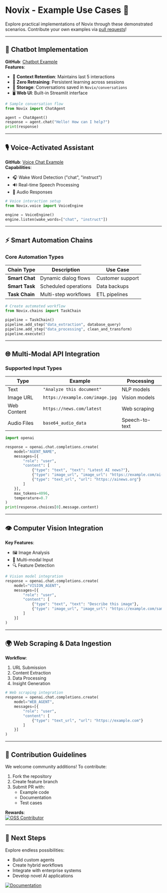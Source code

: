 # Novix - Example Use Cases 🚀

Explore practical implementations of Novix through these demonstrated scenarios. Contribute your own examples via [pull requests](https://github.com/AInovix/Novix/pulls)!

---

## 🤖 Chatbot Implementation

**GitHub**: [Chatbot Example](https://github.com/AInovix/Novix/blob/main/novix/chatbot.py)  
**Features**:
- 🧠 **Context Retention**: Maintains last 5 interactions
- 🔄 **Zero Retraining**: Persistent learning across sessions
- 💾 **Storage**: Conversations saved in `Novix/conversations`
- 🖥️ **Web UI**: Built-in Streamlit interface

```python
# Sample conversation flow
from Novix import ChatAgent

agent = ChatAgent()
response = agent.chat("Hello! How can I help?")
print(response)
```

---

## 🎙️ Voice-Activated Assistant

**GitHub**: [Voice Chat Example](https://github.com/AInovix/Novix/blob/main/novix/voice.py)  
**Capabilities**:
- 🎧 Wake Word Detection ("chat", "instruct")
- 🔊 Real-time Speech Processing
- 📢 Audio Responses

```python
# Voice interaction setup
from Novix.voice import VoiceEngine

engine = VoiceEngine()
engine.listen(wake_words=["chat", "instruct"])
```

---

## ⚡ Smart Automation Chains

### Core Automation Types
| Chain Type       | Description                          | Use Case                  |
|------------------|--------------------------------------|---------------------------|
| **Smart Chat**   | Dynamic dialog flows                 | Customer support          |
| **Smart Task**   | Scheduled operations                 | Data backups              |
| **Task Chain**   | Multi-step workflows                 | ETL pipelines             |

```python
# Create automated workflow
from Novix.chains import TaskChain

pipeline = TaskChain()
pipeline.add_step("data_extraction", database_query)
pipeline.add_step("data_processing", clean_and_transform)
pipeline.execute()
```

---

## 🌐 Multi-Modal API Integration

### Supported Input Types
| Type              | Example                              | Processing                |
|-------------------|--------------------------------------|---------------------------|
| Text              | `"Analyze this document"`            | NLP models                |
| Image URL         | `https://example.com/image.jpg`      | Vision models             |
| Web Content       | `https://news.com/latest`            | Web scraping              |
| Audio Files       | `base64_audio_data`                  | Speech-to-text            |

```python
import openai

response = openai.chat.completions.create(
    model="AGENT_NAME",
    messages=[{
        "role": "user",
        "content": [
            {"type": "text", "text": "Latest AI news?"},
            {"type": "image_url", "image_url": "https://example.com/ai-image.jpg"},
            {"type": "text_url", "url": "https://ainews.org"}
        ]
    }],
    max_tokens=4096,
    temperature=0.7
)
print(response.choices[0].message.content)
```

---

## 👁️ Computer Vision Integration

**Key Features**:
- 🖼️ Image Analysis
- 📸 Multi-modal Input
- 🔍 Feature Detection

```python
# Vision model integration
response = openai.chat.completions.create(
    model="VISION_AGENT",
    messages=[{
        "role": "user",
        "content": [
            {"type": "text", "text": "Describe this image"},
            {"type": "image_url", "image_url": "https://example.com/sample.jpg"}
        ]
    }]
)
```

---

## 🌍 Web Scraping & Data Ingestion

**Workflow**:
1. URL Submission
2. Content Extraction
3. Data Processing
4. Insight Generation

```python
# Web scraping integration
response = openai.chat.completions.create(
    model="WEB_AGENT",
    messages=[{
        "role": "user",
        "content": [
            {"type": "text_url", "url": "https://example.com"}
        ]
    }]
)
```

---

## 🤝 Contribution Guidelines

We welcome community additions! To contribute:
1. Fork the repository
2. Create feature branch
3. Submit PR with:
   - Example code
   - Documentation
   - Test cases

**Rewards**:  
[![OSS Contributor](https://img.shields.io/badge/Contributor-OSS-green.svg)](https://opensource.org/licenses)

---

## 🚀 Next Steps

Explore endless possibilities:
- Build custom agents
- Create hybrid workflows
- Integrate with enterprise systems
- Develop novel AI applications

[![Documentation](https://img.shields.io/badge/Docs-Novix-blue)](https://github.com/AInovix/Novix/)
